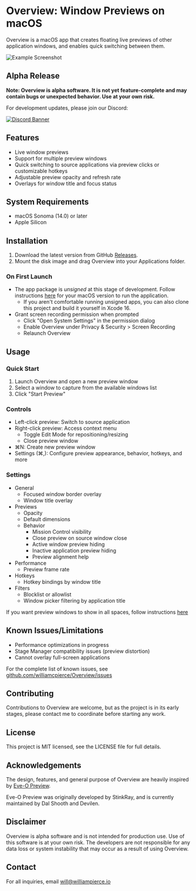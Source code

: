 # Overview: Window Previews on macOS

Overview is a macOS app that creates floating live previews of other application windows, and enables quick switching between them.

![Example Screenshot](https://downloads.williampierce.io/GitHub.jpg)

## Alpha Release

**Note: Overview is alpha software. It is not yet feature-complete and may contain bugs or unexpected behavior. Use at your own risk.**

For development updates, please join our Discord:

[![Discord Banner](https://discord.com/api/guilds/1295309622445473865/widget.png?style=banner2)](https://discord.gg/ZFXK5txaVh)

## Features

-   Live window previews
-   Support for multiple preview windows
-   Quick switching to source applications via preview clicks or customizable hotkeys
-   Adjustable preview opacity and refresh rate
-   Overlays for window title and focus status

## System Requirements

-   macOS Sonoma (14.0) or later
-   Apple Silicon

## Installation

1. Download the latest version from GitHub [Releases](https://github.com/williamcpierce/Overview/releases).
2. Mount the disk image and drag Overview into your Applications folder.

### On First Launch

-   The app package is _unsigned_ at this stage of development. Follow instructions [here](https://support.apple.com/guide/mac-help/open-a-mac-app-from-an-unknown-developer-mh40616/mac) for your macOS version to run the application.
    -   If you aren't comfortable running unsigned apps, you can also clone this project and build it yourself in Xcode 16.
-   Grant screen recording permission when prompted
    -   Click "Open System Settings" in the permission dialog
    -   Enable Overview under Privacy & Security > Screen Recording
    -   Relaunch Overview

## Usage

### Quick Start

1. Launch Overview and open a new preview window
2. Select a window to capture from the available windows list
3. Click "Start Preview"

### Controls

-   Left-click preview: Switch to source application
-   Right-click preview: Access context menu
    -   Toggle Edit Mode for repositioning/resizing
    -   Close preview window
-   ⌘N: Create new preview window
-   Settings (⌘,): Configure preview appearance, behavior, hotkeys, and more

### Settings

-   General
    -   Focused window border overlay
    -   Window title overlay
-   Previews
    -   Opacity
    -   Default dimensions
    -   Behavior
        -   Mission Control visibility
        -   Close preview on source window close
        -   Active window preview hiding
        -   Inactive application preview hiding
        -   Preview alignment help
-   Performance
    -   Preview frame rate
-   Hotkeys
    -   Hotkey bindings by window title
-   Filters
    -   Blocklist or allowlist
    -   Window picker filtering by application title

If you want preview windows to show in all spaces, follow instructions [here](https://support.apple.com/guide/mac-help/work-in-multiple-spaces-mh14112/mac#:~:text=On%20your%20Mac%2C%20Control%2Dclick,app%20opens%20in%20every%20space.)

## Known Issues/Limitations

-   Performance optimizations in progress
-   Stage Manager compatibility issues (preview distortion)
-   Cannot overlay full-screen applications

For the complete list of known issues, see [github.com/williamcpierce/Overview/issues](https://github.com/williamcpierce/Overview/issues?q=is%3Aopen+is%3Aissue+label%3Abug)

## Contributing

Contributions to Overview are welcome, but as the project is in its early stages, please contact me to coordinate before starting any work.

## License

This project is MIT licensed, see the LICENSE file for full details.

## Acknowledgements

The design, features, and general purpose of Overview are heavily inspired by [Eve-O Preview](https://github.com/Proopai/eve-o-preview).

Eve-O Preview was originally developed by StinkRay, and is currently maintained by Dal Shooth and Devilen.

## Disclaimer

Overview is alpha software and is not intended for production use. Use of this software is at your own risk. The developers are not responsible for any data loss or system instability that may occur as a result of using Overview.

## Contact

For all inquiries, email will@williampierce.io
